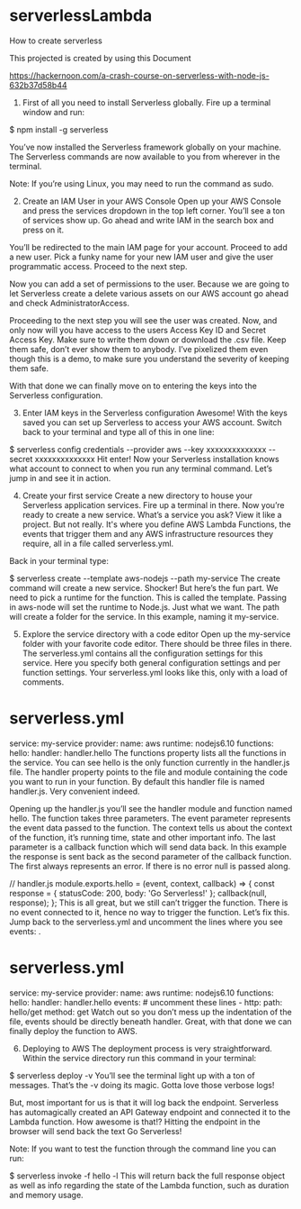 # serverlessLambda
How to create serverless


This projected is created by using this Document

https://hackernoon.com/a-crash-course-on-serverless-with-node-js-632b37d58b44

1. First of all you need to install Serverless globally.
Fire up a terminal window and run:

$ npm install -g serverless


You’ve now installed the Serverless framework globally on your machine. The Serverless commands are now available to you from wherever in the terminal.

Note: If you’re using Linux, you may need to run the command as sudo.


2. Create an IAM User in your AWS Console
Open up your AWS Console and press the services dropdown in the top left corner. You’ll see a ton of services show up. Go ahead and write IAM in the search box and press on it.



You’ll be redirected to the main IAM page for your account. Proceed to add a new user.
Pick a funky name for your new IAM user and give the user programmatic access. Proceed to the next step.

Now you can add a set of permissions to the user. Because we are going to let Serverless create a delete various assets on our AWS account go ahead and check AdministratorAccess.

Proceeding to the next step you will see the user was created. Now, and only now will you have access to the users Access Key ID and Secret Access Key. Make sure to write them down or download the .csv file. Keep them safe, don’t ever show them to anybody. I’ve pixelized them even though this is a demo, to make sure you understand the severity of keeping them safe.


With that done we can finally move on to entering the keys into the Serverless configuration.

3. Enter IAM keys in the Serverless configuration
Awesome! With the keys saved you can set up Serverless to access your AWS account. Switch back to your terminal and type all of this in one line:

$ serverless config credentials --provider aws --key xxxxxxxxxxxxxx --secret xxxxxxxxxxxxxx
Hit enter! Now your Serverless installation knows what account to connect to when you run any terminal command. Let’s jump in and see it in action.

4. Create your first service
Create a new directory to house your Serverless application services. Fire up a terminal in there. Now you’re ready to create a new service. What’s a service you ask? View it like a project. But not really. It's where you define AWS Lambda Functions, the events that trigger them and any AWS infrastructure resources they require, all in a file called serverless.yml.

Back in your terminal type:

$ serverless create --template aws-nodejs --path my-service
The create command will create a new service. Shocker! But here’s the fun part. We need to pick a runtime for the function. This is called the template. Passing in aws-node will set the runtime to Node.js. Just what we want. The path will create a folder for the service. In this example, naming it my-service.

5. Explore the service directory with a code editor
Open up the my-service folder with your favorite code editor. There should be three files in there. The serverless.yml contains all the configuration settings for this service. Here you specify both general configuration settings and per function settings. Your serverless.yml looks like this, only with a load of comments.

# serverless.yml
service: my-service
provider:
  name: aws
  runtime: nodejs6.10
functions:
  hello:
    handler: handler.hello
The functions property lists all the functions in the service. You can see hello is the only function currently in the handler.js file. The handler property points to the file and module containing the code you want to run in your function. By default this handler file is named handler.js. Very convenient indeed.

Opening up the handler.js you’ll see the handler module and function named hello. The function takes three parameters. The event parameter represents the event data passed to the function. The context tells us about the context of the function, it’s running time, state and other important info. The last parameter is a callback function which will send data back. In this example the response is sent back as the second parameter of the callback function. The first always represents an error. If there is no error null is passed along.

// handler.js
module.exports.hello = (event, context, callback) => {
  const response = { statusCode: 200, body: 'Go Serverless!' };
  callback(null, response);
};
This is all great, but we still can’t trigger the function. There is no event connected to it, hence no way to trigger the function. Let’s fix this. Jump back to the serverless.yml and uncomment the lines where you see events: .

# serverless.yml
service: my-service
provider:
  name: aws
  runtime: nodejs6.10
functions:
  hello:
    handler: handler.hello
    events: # uncomment these lines
      - http:
          path: hello/get
          method: get
Watch out so you don’t mess up the indentation of the file, events should be directly beneath handler. Great, with that done we can finally deploy the function to AWS.

6. Deploying to AWS
The deployment process is very straightforward. Within the service directory run this command in your terminal:

$ serverless deploy -v
You’ll see the terminal light up with a ton of messages. That’s the -v doing its magic. Gotta love those verbose logs!

But, most important for us is that it will log back the endpoint. Serverless has automagically created an API Gateway endpoint and connected it to the Lambda function. How awesome is that!? Hitting the endpoint in the browser will send back the text Go Serverless!

Note: If you want to test the function through the command line you can run:

$ serverless invoke -f hello -l
This will return back the full response object as well as info regarding the state of the Lambda function, such as duration and memory usage.
